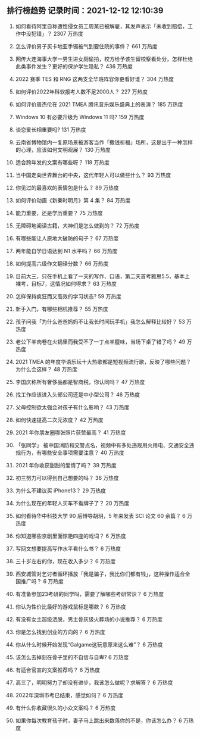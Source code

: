 
## 排行榜趋势 记录时间：2021-12-12 12:10:39
  
  1. 如何看待阿里自称遭性侵女员工周某已被解雇，其发声表示「未收到赔偿，工作中没犯错」？ 2307 万热度
    
  2. 怎么评价男子买卡地亚手镯被气到要住院的事件？ 661 万热度
    
  3. 网传大连海事大学一男生进女厕偷拍，校方给予该生留校察看处分，怎样杜绝此类事件发生？更好的保护学生隐私？ 436 万热度
    
  4. 2022 赛季 TES 和 RNG 这两支全华班阵容你更看好谁？ 304 万热度
    
  5. 如何评价2022年科软报考人数不足2000人？ 227 万热度
    
  6. 如何评价周杰伦在 2021 TMEA 腾讯音乐娱乐盛典上的表演？ 185 万热度
    
  7. Windows 10 有必要升级为 Windows 11 吗? 159 万热度
    
  8. 谈恋爱长相重要吗? 131 万热度
    
  9. 云南省博物馆内一复原场景被游客当作「撒钱祈福」场所，这是出于一种怎样的心理，应该如何文明观展？ 130 万热度
    
  10. 适合跨年发的文案有哪些呀？ 118 万热度
    
  11. 当中国走向世界舞台的中央，这代年轻人可以做些什么？ 93 万热度
    
  12. 你见过的最喜欢的表情包是什么？ 89 万热度
    
  13. 如何评价动画《新秦时明月》第 4 集？ 84 万热度
    
  14. 能力重要，还是学历重要？ 75 万热度
    
  15. 无障碍地阅读古籍，大神们是怎么做到的？ 72 万热度
    
  16. 有哪些能让人原地大破防的句子？ 67 万热度
    
  17. 两年能自学日语达到 N1 水平吗？ 66 万热度
    
  18. 如何提高六级作文翻译分数？ 66 万热度
    
  19. 目前大三，只在手机上看了一天的写作、口语，第二天首考雅思5.5，基本上裸考，目标7，这情况如何得求？ 63 万热度
    
  20. 怎样保持疯狂而又高效的学习状态? 59 万热度
    
  21. 新手入门，有哪些相机推荐？ 55 万热度
    
  22. 孩子问我「为什么爸爸妈妈不让我长时间玩手机」我怎么解释比较好？ 53 万热度
    
  23. 老公下羊肉卷在火锅里而我受不了一丁点羊膻味，当场下桌了错了吗？ 49 万热度
    
  24. 2021 TMEA 的年度华语乐坛十大热歌都是短视频流行歌，反映了哪些问题？为什么会这样？ 48 万热度
    
  25. 李国庆称所有奢侈品都是智商税，你认同吗？ 47 万热度
    
  26. 找工作应该进入头部公司还是中小型公司？ 46 万热度
    
  27. 父母控制欲太强会对孩子有什么影响？ 43 万热度
    
  28. 如何快速提高二次元浓度？ 42 万热度
    
  29. 2021 年你朋友圈哪张照片获赞最高？ 41 万热度
    
  30. 「张同学」 被中国消防和交警点名，视频中有多处违规用火用电、交通安全违规行为，有哪些安全事项需要注意？ 40 万热度
    
  31. 2021 年你收获甜甜的爱情了吗？ 39 万热度
    
  32. 初三努力可以得到自己想要的吗？ 36 万热度
    
  33. 为什么不建议买 iPhone13？ 29 万热度
    
  34. 为什么现在的年轻人买车不看牌子了？ 20 万热度
    
  35. 如何看待华中科技大学 90 后博导胡玥，5 年来发表 SCI 论文 60 余篇？ 6 万热度
    
  36. 你知道哪些京剧里面惊艳四座的戏词？ 6 万热度
    
  37. 写网文想要提高写作水平看什么书？ 6 万热度
    
  38. 三十岁左右的你，现在收入多少？ 6 万热度
    
  39. 西安城管对乞讨者循环播放「我是骗子，我比你们都有钱」，这种操作适合全国推广吗？ 6 万热度
    
  40. 有准备参加23考研的同学吗，需要了解哪些考研常识？ 6 万热度
    
  41. 你认为性价比最好的游戏鼠标是哪款？ 6 万热度
    
  42. 有没有女主超级洒脱，男主骨灰级火葬场的小说推荐？ 6 万热度
    
  43. 你是怎么找到创业的方向的？ 6 万热度
    
  44. 你从什么时候开始发现“Galgame这玩意原来这么难”？ 6 万热度
    
  45. 该怎么去掉刻在骨子里的不自信与自卑? 6 万热度
    
  46. 有适合官宣的文案推荐吗？ 6 万热度
    
  47. 高三了，明明努力了却没有进步，我该怎么做呢？求解答？ 6 万热度
    
  48. 2022年深圳市考已结束，感觉如何？ 6 万热度
    
  49. 有什么你收藏很久的小众文案吗？ 6 万热度
    
  50. 如果你每次教育孩子时，妻子马上跳出来数落你的不是，你该怎么办？ 6 万热度
    
